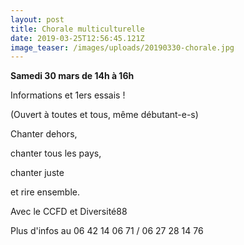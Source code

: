 ```yaml
---
layout: post
title: Chorale multiculturelle
date: 2019-03-25T12:56:45.121Z
image_teaser: /images/uploads/20190330-chorale.jpg
---
```

**Samedi 30 mars de 14h à 16h**

Informations et 1ers essais !

(Ouvert à toutes et tous, même débutant-e-s)



Chanter dehors, 

chanter tous les pays,

chanter juste

et rire ensemble.



Avec le CCFD et Diversité88



Plus d'infos au 06 42 14 06 71 / 06 27 28 14 76
